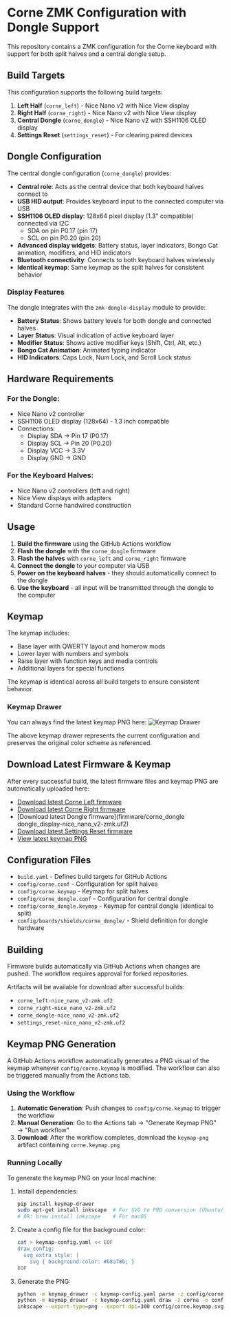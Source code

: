 # Corne ZMK Configuration with Dongle Support

This repository contains a ZMK configuration for the Corne keyboard with support for both split halves and a central dongle setup.

## Build Targets

This configuration supports the following build targets:

1. **Left Half** (`corne_left`) - Nice Nano v2 with Nice View display
2. **Right Half** (`corne_right`) - Nice Nano v2 with Nice View display  
3. **Central Dongle** (`corne_dongle`) - Nice Nano v2 with SSH1106 OLED display
4. **Settings Reset** (`settings_reset`) - For clearing paired devices

## Dongle Configuration

The central dongle configuration (`corne_dongle`) provides:

- **Central role**: Acts as the central device that both keyboard halves connect to
- **USB HID output**: Provides keyboard input to the connected computer via USB
- **SSH1106 OLED display**: 128x64 pixel display (1.3" compatible) connected via I2C
  - SDA on pin P0.17 (pin 17)
  - SCL on pin P0.20 (pin 20)
- **Advanced display widgets**: Battery status, layer indicators, Bongo Cat animation, modifiers, and HID indicators
- **Bluetooth connectivity**: Connects to both keyboard halves wirelessly
- **Identical keymap**: Same keymap as the split halves for consistent behavior

### Display Features
The dongle integrates with the `zmk-dongle-display` module to provide:
- **Battery Status**: Shows battery levels for both dongle and connected halves
- **Layer Status**: Visual indication of active keyboard layer
- **Modifier Status**: Shows active modifier keys (Shift, Ctrl, Alt, etc.)
- **Bongo Cat Animation**: Animated typing indicator
- **HID Indicators**: Caps Lock, Num Lock, and Scroll Lock status

## Hardware Requirements

### For the Dongle:
- Nice Nano v2 controller
- SSH1106 OLED display (128x64) - 1.3 inch compatible
- Connections:
  - Display SDA → Pin 17 (P0.17)  
  - Display SCL → Pin 20 (P0.20)
  - Display VCC → 3.3V
  - Display GND → GND

### For the Keyboard Halves:
- Nice Nano v2 controllers (left and right)
- Nice View displays with adapters
- Standard Corne handwired construction

## Usage

1. **Build the firmware** using the GitHub Actions workflow
2. **Flash the dongle** with the `corne_dongle` firmware
3. **Flash the halves** with `corne_left` and `corne_right` firmware
4. **Connect the dongle** to your computer via USB
5. **Power on the keyboard halves** - they should automatically connect to the dongle
6. **Use the keyboard** - all input will be transmitted through the dongle to the computer

## Keymap

The keymap includes:
- Base layer with QWERTY layout and homerow mods
- Lower layer with numbers and symbols
- Raise layer with function keys and media controls
- Additional layers for special functions

The keymap is identical across all build targets to ensure consistent behavior.

### Keymap Drawer

You can always find the latest keymap PNG here:
![Keymap Drawer](keymap/corne.keymap.png)

The above keymap drawer represents the current configuration and preserves the original color scheme as referenced.

## Download Latest Firmware & Keymap

After every successful build, the latest firmware files and keymap PNG are automatically uploaded here:

- [Download latest Corne Left firmware](firmware/corne_left-nice_nano_v2-zmk.uf2)
- [Download latest Corne Right firmware](firmware/corne_right-nice_nano_v2-zmk.uf2)
- [Download latest Dongle firmware](firmware/corne_dongle dongle_display-nice_nano_v2-zmk.uf2)
- [Download latest Settings Reset firmware](firmware/settings_reset-nice_nano_v2-zmk.uf2)
- [View latest keymap PNG](keymap/corne.keymap.png)

## Configuration Files

- `build.yaml` - Defines build targets for GitHub Actions
- `config/corne.conf` - Configuration for split halves
- `config/corne.keymap` - Keymap for split halves
- `config/corne_dongle.conf` - Configuration for central dongle
- `config/corne_dongle.keymap` - Keymap for central dongle (identical to split)
- `config/boards/shields/corne_dongle/` - Shield definition for dongle hardware

## Building

Firmware builds automatically via GitHub Actions when changes are pushed. The workflow requires approval for forked repositories.

Artifacts will be available for download after successful builds:
- `corne_left-nice_nano_v2-zmk.uf2`
- `corne_right-nice_nano_v2-zmk.uf2`  
- `corne_dongle-nice_nano_v2-zmk.uf2`
- `settings_reset-nice_nano_v2-zmk.uf2`

## Keymap PNG Generation

A GitHub Actions workflow automatically generates a PNG visual of the keymap whenever `config/corne.keymap` is modified. The workflow can also be triggered manually from the Actions tab.

### Using the Workflow

1. **Automatic Generation**: Push changes to `config/corne.keymap` to trigger the workflow
2. **Manual Generation**: Go to the Actions tab → "Generate Keymap PNG" → "Run workflow"
3. **Download**: After the workflow completes, download the `keymap-png` artifact containing `corne.keymap.png`

### Running Locally

To generate the keymap PNG on your local machine:

1. Install dependencies:
   ```bash
   pip install keymap-drawer
   sudo apt-get install inkscape  # For SVG to PNG conversion (Ubuntu/Debian)
   # OR: brew install inkscape    # For macOS
   ```

2. Create a config file for the background color:
   ```bash
   cat > keymap-config.yaml << EOF
   draw_config:
     svg_extra_style: |
       svg { background-color: #b8a78b; }
   EOF
   ```

3. Generate the PNG:
   ```bash
   python -m keymap_drawer -c keymap-config.yaml parse -z config/corne.keymap | \
   python -m keymap_drawer -c keymap-config.yaml draw -z corne -o config/corne.keymap.svg -
   inkscape --export-type=png --export-dpi=300 config/corne.keymap.svg -o config/corne.keymap.png
   ```
